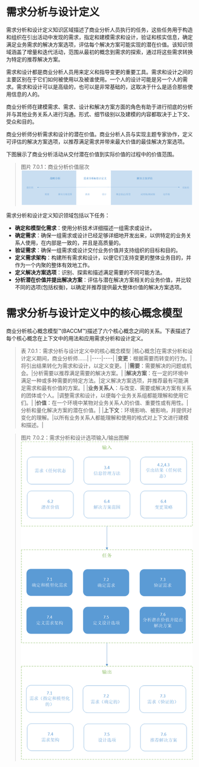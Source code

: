 # 需求分析与设计定义

需求分析和设计定义知识区域描述了商业分析人员执行的任务，这些任务用于构造和组织在引出活动中发现的需求，指定和建模需求和设计，验证和核实信息，确定满足业务需求的解决方案选项，评估每个解决方案可能实现的潜在价值。该知识领域涵盖了增量和迭代活动，范围从最初的概念到需求的探索，通过将这些需求转换为特定的推荐解决方案。

需求和设计都是商业分析人员用来定义和指导变更的重要工具。需求和设计之间的主要区别在于它们如何被使用以及被谁使用。一个人的设计可能是另一个人的需求。需求和设计可以是高级的，也可以是非常基础的，这取决于什么是适合那些使用信息的人的。

商业分析师在建模需求、需求、设计和解决方案方面的角色有助于进行彻底的分析并与其他业务关系人进行沟通。形式、细节级别以及建模的内容都取决于上下文、受众和目的。

商业分析师分析需求和设计的潜在价值。商业分析人员与实现主题专家协作，定义可评估的解决方案选项，以推荐满足需求并带来最大价值的最佳解决方案选项。

下图展示了商业分析活动从交付潜在价值到实际价值的过程中的价值范围。

> 图片 7.0.1：商业分析价值层次
> ![alt 图片_7.0.1_商业分析价值层次.png](图片_7.0.1_商业分析价值层次.png "图片_7.0.1_商业分析价值层次.png")

需求分析和设计定义知识领域包括以下任务：

* **确定和模型化需求**：使用分析技术详细描述一组需求或设计。
* **确定需求**：确保一组需求或设计已经足够详细地开发出来，以供特定的业务关系人使用，在内部是一致的，并且是高质量的。
* **验证需求**：确保一组需求或设计交付业务价值并支持组织的目标和目的。
* **定义需求架构**：构建所有需求和设计，以便它们支持变更的整体业务目的，并作为一个内聚的整体有效地工作。
* **定义解决方案选项**：识别、探索和描述满足需要的不同可能方法。
* **分析潜在价值并提出解决方案**：评估与潜在解决方案相关的业务价值，并比较不同的选项(包括权衡)，以确定并推荐提供最大整体价值的解决方案选项。

# 需求分析与设计定义中的核心概念模型

商业分析核心概念模型™(BACCM™)描述了六个核心概念之间的关系。下表描述了每个核心概念在上下文中的用法和应用需求分析和设计定义。

> 表 7.0.1：需求分析与设计定义中的核心概念模型
> |核心概念|在需求分析和设计定义期间，商业分析师……|
> |----|----|
> |**变更**：根据需要而转变的行为。|将引出结果转化为需求和设计，以定义变更。|
> |**需要**：需要解决的问题或机会。|分析需要以推荐满足需要的解决方案。|
> |**解决方案**：在一定的环境中满足一种或多种需要的特定方法。|定义解决方案选项，并推荐最有可能满足需求和最有价值的方案。|
> |**业务关系人**：与改变、需要或解决方案有关系的团体或个人。|调整需求和设计，以便每个业务关系组都能理解和使用它们。|
> |**价值**：在一个环境中某物对业务关系人的价值、重要性或有用性。|分析和量化解决方案的潜在价值。|
> |**上下文**：环境影响、被影响，并提供对变化的理解。|以所有业务关系人都能理解和使用的格式对上下文进行建模和描述。|

> 图片 7.0.2：需求分析和设计选项输入/输出图解
> ![alt 图片_7.0.2_需求分析和设计选项输入输出图解.png](图片_7.0.2_需求分析和设计选项输入输出图解.png "图片_7.0.2_需求分析和设计选项输入输出图解.png")